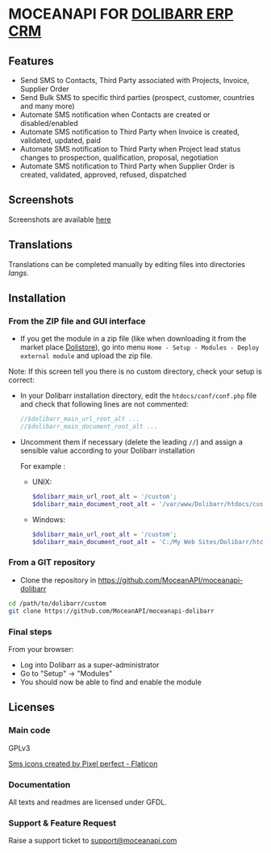 # MOCEANAPI FOR [DOLIBARR ERP CRM](https://www.bespo.et)

## Features

- Send SMS to Contacts, Third Party associated with Projects, Invoice, Supplier Order
- Send Bulk SMS to specific third parties (prospect, customer, countries and many more)
- Automate SMS notification when Contacts are created or disabled/enabled
- Automate SMS notification to Third Party when Invoice is created, validated, updated, paid
- Automate SMS notification to Third Party when Project lead status changes to prospection, qualification, proposal, negotiation
- Automate SMS notification to Third Party when Supplier Order is created, validated, approved, refused, dispatched

## Screenshots

Screenshots are available [here](./_screenshots/readme.md)

## Translations

Translations can be completed manually by editing files into directories *langs*.


## Installation

### From the ZIP file and GUI interface

- If you get the module in a zip file (like when downloading it from the market place [Dolistore](https://www.dolistore.com)), go into
menu ```Home - Setup - Modules - Deploy external module``` and upload the zip file.

Note: If this screen tell you there is no custom directory, check your setup is correct:

- In your Dolibarr installation directory, edit the ```htdocs/conf/conf.php``` file and check that following lines are not commented:

    ```php
    //$dolibarr_main_url_root_alt ...
    //$dolibarr_main_document_root_alt ...
    ```

- Uncomment them if necessary (delete the leading ```//```) and assign a sensible value according to your Dolibarr installation

    For example :

    - UNIX:
        ```php
        $dolibarr_main_url_root_alt = '/custom';
        $dolibarr_main_document_root_alt = '/var/www/Dolibarr/htdocs/custom';
        ```

    - Windows:
        ```php
        $dolibarr_main_url_root_alt = '/custom';
        $dolibarr_main_document_root_alt = 'C:/My Web Sites/Dolibarr/htdocs/custom';
        ```

### From a GIT repository

- Clone the repository in https://github.com/MoceanAPI/moceanapi-dolibarr

```sh
cd /path/to/dolibarr/custom
git clone https://github.com/MoceanAPI/moceanapi-dolibarr
```

### Final steps

From your browser:

  - Log into Dolibarr as a super-administrator
  - Go to "Setup" -> "Modules"
  - You should now be able to find and enable the module

## Licenses

### Main code

GPLv3

<a href="https://www.flaticon.com/free-icons/sms" title="sms icons">Sms icons created by Pixel perfect - Flaticon</a>

### Documentation

All texts and readmes are licensed under GFDL.

### Support & Feature Request

Raise a support ticket to support@moceanapi.com
